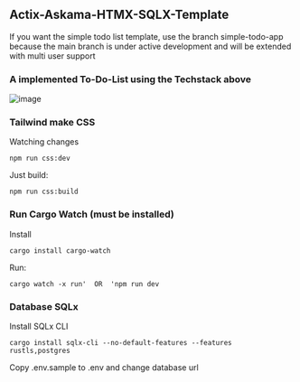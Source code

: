 ## Actix-Askama-HTMX-SQLX-Template

If you want the simple todo list template, use the branch simple-todo-app because the main branch is under active development and will be extended with multi user support

### A implemented To-Do-List using the Techstack above

![image](https://github.com/nickfthedev/actix-htmx-askama-sqlx/assets/24594991/3956c8a6-a68d-4854-8dad-2009100ff91c)

### Tailwind make CSS

Watching changes

```
npm run css:dev
```

Just build:

```
npm run css:build
```

### Run Cargo Watch (must be installed)

Install

```
cargo install cargo-watch
```

Run:

```
cargo watch -x run'  OR  'npm run dev
```

### Database SQLx

Install SQLx CLI

```
cargo install sqlx-cli --no-default-features --features rustls,postgres

```

Copy .env.sample to .env and change database url
